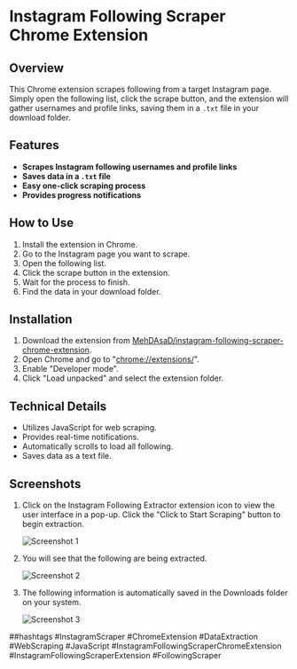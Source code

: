 # Instagram Following Scraper Chrome Extension


## Overview

This Chrome extension scrapes following from a target Instagram page. Simply open the following list, click the scrape button, and the extension will gather usernames and profile links, saving them in a `.txt` file in your download folder.


## Features
*   **Scrapes Instagram following usernames and profile links**
*   **Saves data in a `.txt` file**
*   **Easy one-click scraping process**
*   **Provides progress notifications**


## How to Use
1. Install the extension in Chrome.
2. Go to the Instagram page you want to scrape.
3. Open the following list.
4. Click the scrape button in the extension.
5. Wait for the process to finish.
6. Find the data in your download folder.


## Installation
1. Download the extension from [MehDAsaD/instagram-following-scraper-chrome-extension](https://github.com/MehDAsaD/instagram-following-scraper-chrome-extension/tree/main).
2. Open Chrome and go to "[chrome://extensions/](chrome://extensions/)".
3. Enable "Developer mode".
4. Click "Load unpacked" and select the extension folder.


## Technical Details
- Utilizes JavaScript for web scraping.
- Provides real-time notifications.
- Automatically scrolls to load all following.
- Saves data as a text file.
  

## Screenshots
1. Click on the Instagram Following Extractor extension icon to view the user interface in a pop-up. Click the "Click to Start Scraping" button to begin extraction.

   ![Screenshot 1](screenshot/extension–1.png)

2. You will see that the following are being extracted.

   ![Screenshot 2](screenshot/extension–2.png)

3. The following information is automatically saved in the Downloads folder on your system.

   ![Screenshot 3](screenshot/extension–3.png)


##hashtags
#InstagramScraper #ChromeExtension #DataExtraction #WebScraping #JavaScript #InstagramFollowingScraperChromeExtension #InstagramFollowingScraperExtension #FollowingScraper
